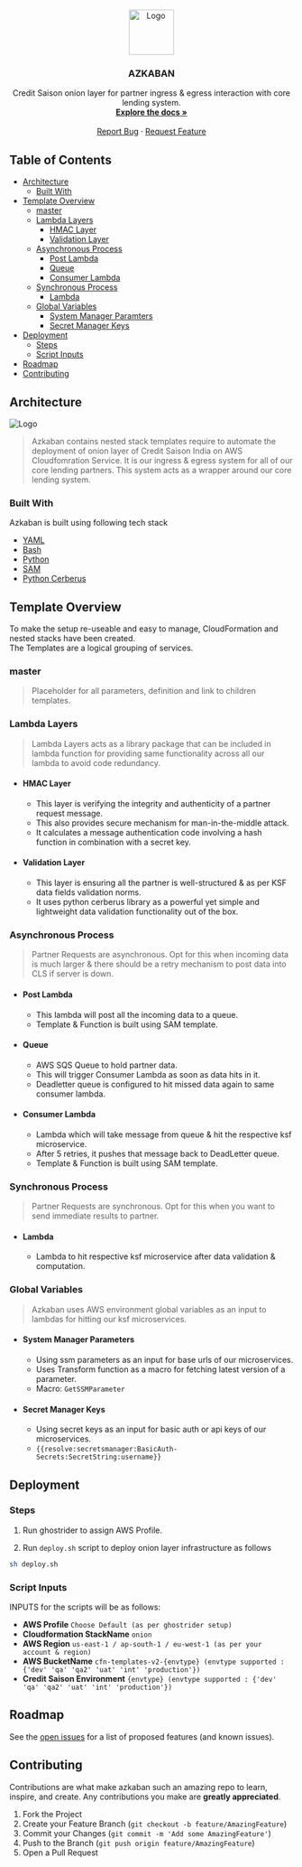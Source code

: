<!-- PROJECT LOGO -->
<br />
<p align="center">
  <a href="https://github.com/CreditSaisonIndia/azkaban/blob/uat/README.md">
    <img src="images/logo.png" alt="Logo" width="80" height="80">
  </a>

  <h3 align="center">AZKABAN</h3>

  <p align="center">
    Credit Saison onion layer for partner ingress & egress interaction with core lending system.
    <br />
    <a href="https://github.com/CreditSaisonIndia/azkaban/blob/uat/README.md"><strong>Explore the docs »</strong></a>
    <br />
    <br />
    <a href="https://github.com/CreditSaisonIndia/azkaban/issues">Report Bug</a>
    ·
    <a href="https://github.com/CreditSaisonIndia/azkaban/issues">Request Feature</a>
  </p>
</p>



<!-- TABLE OF CONTENTS -->
## Table of Contents

* [Architecture](#architecture)
  * [Built With](#built-with)
* [Template Overview](#template-overview)
  * [master](#master)
  * [Lambda Layers](#lambda-layers)
    * [HMAC Layer](#hmac-layer)  
    * [Validation Layer](#validation-layer)  
  * [Asynchronous Process](#asynchronous-process)
    * [Post Lambda](#post-lambda)  
    * [Queue](#queue)      
    * [Consumer Lambda](#consumer-lambda)  
  * [Synchronous Process](#synchronous-process)
    * [Lambda](#lambda)  
  * [Global Variables](#global-variables)
    * [System Manager Paramters](#system-manager-parameters)  
    * [Secret Manager Keys](#secret-manager-keys)           
* [Deployment](#deployment)
  * [Steps](#steps)
  * [Script Inputs](#script-inputs)
* [Roadmap](#roadmap)
* [Contributing](#contributing)



<!-- ABOUT THE PROJECT -->
## Architecture

<img src="https://github.com/CreditSaisonIndia/azkaban/onionlayer.png" alt="Logo">

> Azkaban contains nested stack templates require to automate the deployment of onion layer of Credit Saison India on AWS Cloudfomration Service.
> It is our ingress & egress system for all of our core lending partners.
> This system acts as a wrapper around our core lending system.

### Built With
Azkaban is built using following tech stack
* [YAML](https://yaml.org/)
* [Bash](https://www.gnu.org/software/bash/)
* [Python](https://www.python.org/)
* [SAM](https://aws.amazon.com/serverless/sam/)
* [Python Cerberus](https://docs.python-cerberus.org/en/stable/)

<!-- TEMPLATE OVERVIEW -->
## Template Overview

To make the setup re-useable and easy to manage, CloudFormation and nested stacks have been created.  
The Templates are a logical grouping of services.

### master

> Placeholder for all parameters, definition and link to children templates.

### Lambda Layers

> Lambda Layers acts as a library package that can be included in lambda function for providing same functionality across all our lambda to avoid code redundancy. 

- #### HMAC Layer
    - This layer is verifying the integrity and authenticity of a partner request message.
    - This also provides secure mechanism for man-in-the-middle attack.
    - It calculates a message authentication code involving a hash function in combination with a secret key.
    
- #### Validation Layer
    - This layer is ensuring all the partner is well-structured & as per KSF data fields validation norms.
    - It uses python cerberus library as a powerful yet simple and lightweight data validation functionality out of the box.

### Asynchronous Process

> Partner Requests are asynchronous. Opt for this when incoming data is much larger & there should be a retry mechanism to post data into CLS if server is down.

- #### Post Lambda
    - This lambda will post all the incoming data to a queue.
    - Template & Function is built using SAM template.
    
- #### Queue
    - AWS SQS Queue to hold partner data.  
    - This will trigger Consumer Lambda as soon as data hits in it.
    - Deadletter queue is configured to hit missed data again to same consumer lambda.

- #### Consumer Lambda
    - Lambda which will take message from queue & hit the respective ksf microservice. 
    - After 5 retries, it pushes that message back to DeadLetter queue.    
    - Template & Function is built using SAM template.

### Synchronous Process

> Partner Requests are synchronous. Opt for this when you want to send immediate results to partner. 

- #### Lambda
    - Lambda to hit respective ksf microservice after data validation & computation.
    
### Global Variables

> Azkaban uses AWS environment global variables as an input to lambdas for hitting our ksf microservices.

- #### System Manager Parameters
    - Using ssm parameters as an input for base urls of our microservices.
    - Uses Transform function as a macro for fetching latest version of a parameter.
    - Macro: `GetSSMParameter`
    
- #### Secret Manager Keys
    - Using secret keys as an input for basic auth or api keys of our microservices.
    - `{{resolve:secretsmanager:BasicAuth-Secrets:SecretString:username}}`

## Deployment

### Steps

1. Run ghostrider to assign AWS Profile.

2. Run `deploy.sh` script to deploy onion layer infrastructure as follows

```sh
sh deploy.sh
```

### Script Inputs

INPUTS for the scripts will be as follows:
- **AWS Profile**                `Choose Default (as per ghostrider setup)`
- **Cloudformation StackName**   `onion`
- **AWS Region**                 `us-east-1 / ap-south-1 / eu-west-1 (as per your account & region)`
- **AWS BucketName**             `cfn-templates-v2-{envtype} (envtype supported : {'dev' 'qa' 'qa2' 'uat' 'int' 'production'})`
- **Credit Saison Environment**  `{envtype} (envtype supported : {'dev' 'qa' 'qa2' 'uat' 'int' 'production'})`


<!-- ROADMAP -->
## Roadmap

See the [open issues](https://github.com/CreditSaisonIndia/azkaban/issues) for a list of proposed features (and known issues).



<!-- CONTRIBUTING -->
## Contributing

Contributions are what make azkaban such an amazing repo to learn, inspire, and create. Any contributions you make are **greatly appreciated**.

1. Fork the Project
2. Create your Feature Branch (`git checkout -b feature/AmazingFeature`)
3. Commit your Changes (`git commit -m 'Add some AmazingFeature'`)
4. Push to the Branch (`git push origin feature/AmazingFeature`)
5. Open a Pull Request

